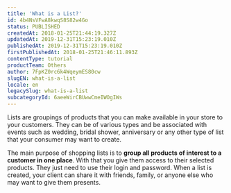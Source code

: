 ```yaml
---
title: 'What is a List?'
id: 4b4NsVFwA8kwqS8S82w4Go
status: PUBLISHED
createdAt: 2018-01-25T21:44:19.327Z
updatedAt: 2019-12-31T15:23:19.010Z
publishedAt: 2019-12-31T15:23:19.010Z
firstPublishedAt: 2018-01-25T21:46:11.893Z
contentType: tutorial
productTeam: Others
author: 7FpKZ0rc6k4WqeymES80cw
slugEN: what-is-a-list
locale: en
legacySlug: what-is-a-list
subcategoryId: 6aeeWirCBUwwCmeIWOgIWs
---
```


Lists are groupings of products that you can make available in your store to your customers. They can be of various types and be associated with events such as wedding, bridal shower, anniversary or any other type of list that your consumer may want to create.

The main purpose of shopping lists is to __group all products of interest to a customer in one place__. With that you give them access to their selected products. They just need to use their login and password. When a list is created, your client can share it with friends, family, or anyone else who may want to give them presents.
